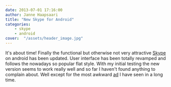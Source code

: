 ```yaml
---
date: 2013-07-01 17:16:00
author: Janne Haapsaari
title: "New Skype for Android"
categories:
    - skype
    - android
cover:  "/assets/header_image.jpg"
---
```


It's about time! Finally the functional but otherwise not very attractive
[Skype](https://play.google.com/store/apps/details?id=com.skype.raider) on
android has been updated. User interface has been totally revamped and follows
the nowadays so popular flat style. With my initial testing the new version
seems to work really well and so far I haven't found anything to complain
about. Well except for the most awkward
[ad](https://www.youtube.com/watch?v=QHIzzQB4Lew) I have seen in a long time.
